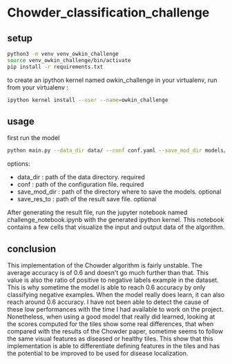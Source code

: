 # Chowder_classification_challenge

## setup

```sh
python3 -m venv venv_owkin_challenge
source venv_owkin_challenge/bin/activate
pip install -r requirements.txt
```
to create an ipython kernel named owkin_challenge in your virtualenv, run from your virtualenv :
```sh
ipython kernel install --user --name=owkin_challenge
```

## usage

first run the model

```sh
python main.py --data_dir data/ --conf conf.yaml --save_mod_dir models/ --save_res_to results.p
```

options:
- data_dir : path of the data directory. required
- conf : path of the configuration file. required
- save_mod_dir : path of the directory where to save the models. optional
- save_res_to : path of the result save file. optional

After generating the result file, run the jupyter notebook named challenge_notebook.ipynb with the generated ipython kernel. This notebook contains a few cells that visualize the input and output data of the algorithm.

## conclusion

This implementation of the Chowder algorithm is fairly unstable. The average accuracy is of 0.6 and doesn't go much further than that. This value is also the ratio of positive to negative labels example in the dataset. This is why sometime the model is able to reach 0.6 accuracy by only classifying negative examples. When the model really does learn, it can also reach around 0.6 accuracy. I have not been able to detect the cause of these low performances with the time I had available to work on the project. Nonetheless, when using a good model that really did learned, looking at the scores computed for the tiles show some real differences, that when compared with the results of the Chowder paper, sometime seems to follow the same visual features as diseased or healthy tiles. This show that this implementation is able to differentiate defining features in the tiles and has the potential to be improved to be used for disease localization.
